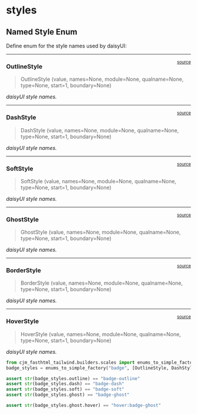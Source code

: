 # styles


<!-- WARNING: THIS FILE WAS AUTOGENERATED! DO NOT EDIT! -->

## Named Style Enum

Define enum for the style names used by daisyUI:

------------------------------------------------------------------------

<a
href="https://github.com/cj-mills/cjm-fasthtml-daisyui/blob/main/cjm_fasthtml_daisyui/builders/styles.py#L12"
target="_blank" style="float:right; font-size:smaller">source</a>

### OutlineStyle

>  OutlineStyle (value, names=None, module=None, qualname=None, type=None,
>                    start=1, boundary=None)

*daisyUI style names.*

------------------------------------------------------------------------

<a
href="https://github.com/cj-mills/cjm-fasthtml-daisyui/blob/main/cjm_fasthtml_daisyui/builders/styles.py#L17"
target="_blank" style="float:right; font-size:smaller">source</a>

### DashStyle

>  DashStyle (value, names=None, module=None, qualname=None, type=None,
>                 start=1, boundary=None)

*daisyUI style names.*

------------------------------------------------------------------------

<a
href="https://github.com/cj-mills/cjm-fasthtml-daisyui/blob/main/cjm_fasthtml_daisyui/builders/styles.py#L22"
target="_blank" style="float:right; font-size:smaller">source</a>

### SoftStyle

>  SoftStyle (value, names=None, module=None, qualname=None, type=None,
>                 start=1, boundary=None)

*daisyUI style names.*

------------------------------------------------------------------------

<a
href="https://github.com/cj-mills/cjm-fasthtml-daisyui/blob/main/cjm_fasthtml_daisyui/builders/styles.py#L27"
target="_blank" style="float:right; font-size:smaller">source</a>

### GhostStyle

>  GhostStyle (value, names=None, module=None, qualname=None, type=None,
>                  start=1, boundary=None)

*daisyUI style names.*

------------------------------------------------------------------------

<a
href="https://github.com/cj-mills/cjm-fasthtml-daisyui/blob/main/cjm_fasthtml_daisyui/builders/styles.py#L32"
target="_blank" style="float:right; font-size:smaller">source</a>

### BorderStyle

>  BorderStyle (value, names=None, module=None, qualname=None, type=None,
>                   start=1, boundary=None)

*daisyUI style names.*

------------------------------------------------------------------------

<a
href="https://github.com/cj-mills/cjm-fasthtml-daisyui/blob/main/cjm_fasthtml_daisyui/builders/styles.py#L37"
target="_blank" style="float:right; font-size:smaller">source</a>

### HoverStyle

>  HoverStyle (value, names=None, module=None, qualname=None, type=None,
>                  start=1, boundary=None)

*daisyUI style names.*

``` python
from cjm_fasthtml_tailwind.builders.scales import enums_to_simple_factory
badge_styles = enums_to_simple_factory("badge", [OutlineStyle, DashStyle, SoftStyle, GhostStyle])

assert str(badge_styles.outline) == "badge-outline"
assert str(badge_styles.dash) == "badge-dash"
assert str(badge_styles.soft) == "badge-soft"
assert str(badge_styles.ghost) == "badge-ghost"

assert str(badge_styles.ghost.hover) == "hover:badge-ghost"
```
